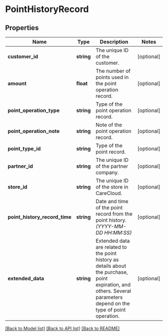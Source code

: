 # PointHistoryRecord

## Properties
Name | Type | Description | Notes
------------ | ------------- | ------------- | -------------
**customer_id** | **string** | The unique ID of the customer. | [optional] 
**amount** | **float** | The number of points used in the point operation record. | [optional] 
**point_operation_type** | **string** | Type of the point operation record. | [optional] 
**point_operation_note** | **string** | Note of the point operation record. | [optional] 
**point_type_id** | **string** | Type of the point record. | [optional] 
**partner_id** | **string** | The unique ID of the partner company. | [optional] 
**store_id** | **string** | The unique ID of the store in CareCloud. | [optional] 
**point_history_record_time** | **string** | Date and time of the point record from the point history. *(YYYY-MM-DD HH:MM:SS)* | [optional] 
**extended_data** | **string** | Extended data are related to the point history as details about the purchase, point expiration, and others. Several parameters depend on the type of point operation. | [optional] 

[[Back to Model list]](../../README.md#documentation-for-models) [[Back to API list]](../../README.md#documentation-for-api-endpoints) [[Back to README]](../../README.md)

